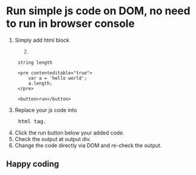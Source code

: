 # Run simple js code on DOM, no need to run in browser console

1. Simply add html block
	> <li>
	    string length
	    
	    <pre contenteditable="true">
			var a = 'hello world';
			a.length;
		</pre>
		
		<button>run</button>
	> </li>
2. Replace your js code into <pre> html tag. 
3. Click the run button below your added code. 
4. Check the output at output div.
5. Change the code directly via DOM and re-check the output.

## Happy coding
